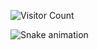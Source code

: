 
![Visitor Count](https://profile-counter.glitch.me/nihatefebozkan/count.svg)

![Snake animation](https://github.com/nihatefebozkan/nihatefebozkan/blob/output/github-contribution-grid-snake.svg)
